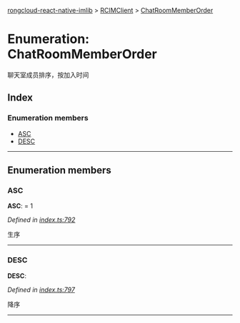 [rongcloud-react-native-imlib](../README.md) > [RCIMClient](../modules/rcimclient.md) > [ChatRoomMemberOrder](../enums/rcimclient.chatroommemberorder.md)

# Enumeration: ChatRoomMemberOrder

聊天室成员排序，按加入时间

## Index

### Enumeration members

* [ASC](rcimclient.chatroommemberorder.md#asc)
* [DESC](rcimclient.chatroommemberorder.md#desc)

---

## Enumeration members

<a id="asc"></a>

###  ASC

**ASC**:  = 1

*Defined in [index.ts:792](https://github.com/rongcloud/rongcloud-react-native-imlib/blob/c4be651/src/index.ts#L792)*

生序

___
<a id="desc"></a>

###  DESC

**DESC**: 

*Defined in [index.ts:797](https://github.com/rongcloud/rongcloud-react-native-imlib/blob/c4be651/src/index.ts#L797)*

降序

___

